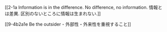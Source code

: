 [[2-1a Information is in the difference. No difference, no information. 情報とは差異. 区別のないところに情報は生まれない.]]

[[9-4b2a1e Be the outsider - 外部性・外来性を重視すること]]